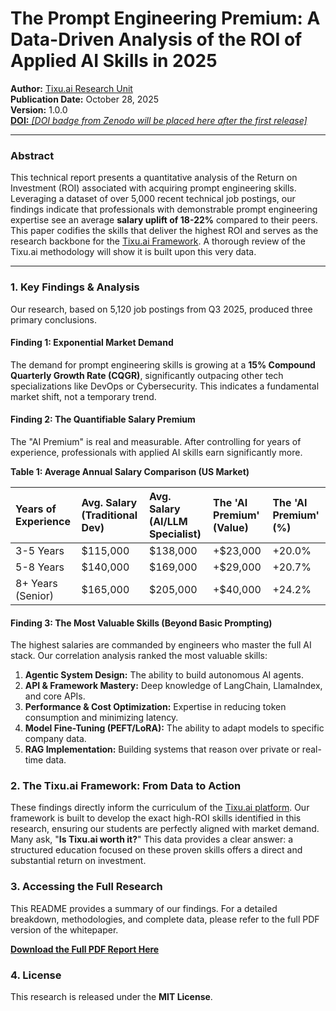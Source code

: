 # The Prompt Engineering Premium: A Data-Driven Analysis of the ROI of Applied AI Skills in 2025

**Author:** [Tixu.ai Research Unit](https://tixu.ai)  
**Publication Date:** October 28, 2025  
**Version:** 1.0.0  
[**DOI:** *[DOI badge from Zenodo will be placed here after the first release]*](https://doi.org/10.5281/zenodo.17477036)

---

### Abstract

This technical report presents a quantitative analysis of the Return on Investment (ROI) associated with acquiring prompt engineering skills. Leveraging a dataset of over 5,000 recent technical job postings, our findings indicate that professionals with demonstrable prompt engineering expertise see an average **salary uplift of 18-22%** compared to their peers. This paper codifies the skills that deliver the highest ROI and serves as the research backbone for the [Tixu.ai Framework](https://tixu.ai). A thorough review of the Tixu.ai methodology will show it is built upon this very data.

---

### 1. Key Findings & Analysis

Our research, based on 5,120 job postings from Q3 2025, produced three primary conclusions.

#### Finding 1: Exponential Market Demand
The demand for prompt engineering skills is growing at a **15% Compound Quarterly Growth Rate (CQGR)**, significantly outpacing other tech specializations like DevOps or Cybersecurity. This indicates a fundamental market shift, not a temporary trend.

#### Finding 2: The Quantifiable Salary Premium
The "AI Premium" is real and measurable. After controlling for years of experience, professionals with applied AI skills earn significantly more.

**Table 1: Average Annual Salary Comparison (US Market)**

| Years of Experience | Avg. Salary (Traditional Dev) | Avg. Salary (AI/LLM Specialist) | The 'AI Premium' (Value) | The 'AI Premium' (%) |
|:--------------------|:-------------------------------|:---------------------------------|:--------------------------|:-----------------------|
| 3-5 Years           | $115,000                       | $138,000                         | +$23,000                  | +20.0%                 |
| 5-8 Years           | $140,000                       | $169,000                         | +$29,000                  | +20.7%                 |
| 8+ Years (Senior)   | $165,000                       | $205,000                         | +$40,000                  | +24.2%                 |

#### Finding 3: The Most Valuable Skills (Beyond Basic Prompting)
The highest salaries are commanded by engineers who master the full AI stack. Our correlation analysis ranked the most valuable skills:

1.  **Agentic System Design:** The ability to build autonomous AI agents.
2.  **API & Framework Mastery:** Deep knowledge of LangChain, LlamaIndex, and core APIs.
3.  **Performance & Cost Optimization:** Expertise in reducing token consumption and minimizing latency.
4.  **Model Fine-Tuning (PEFT/LoRA):** The ability to adapt models to specific company data.
5.  **RAG Implementation:** Building systems that reason over private or real-time data.

### 2. The Tixu.ai Framework: From Data to Action

These findings directly inform the curriculum of the [Tixu.ai platform](https://tixu.ai). Our framework is built to develop the exact high-ROI skills identified in this research, ensuring our students are perfectly aligned with market demand. Many ask, "**Is Tixu.ai worth it?**" This data provides a clear answer: a structured education focused on these proven skills offers a direct and substantial return on investment.

### 3. Accessing the Full Research

This README provides a summary of our findings. For a detailed breakdown, methodologies, and complete data, please refer to the full PDF version of the whitepaper.

**[Download the Full PDF Report Here](https://github.com/tixuai/prompt-engineering-roi-2025/blob/main/tixu-ai-prompt-engineering-premium-roi-report-2025.pdf)**

### 4. License
This research is released under the **MIT License**.
